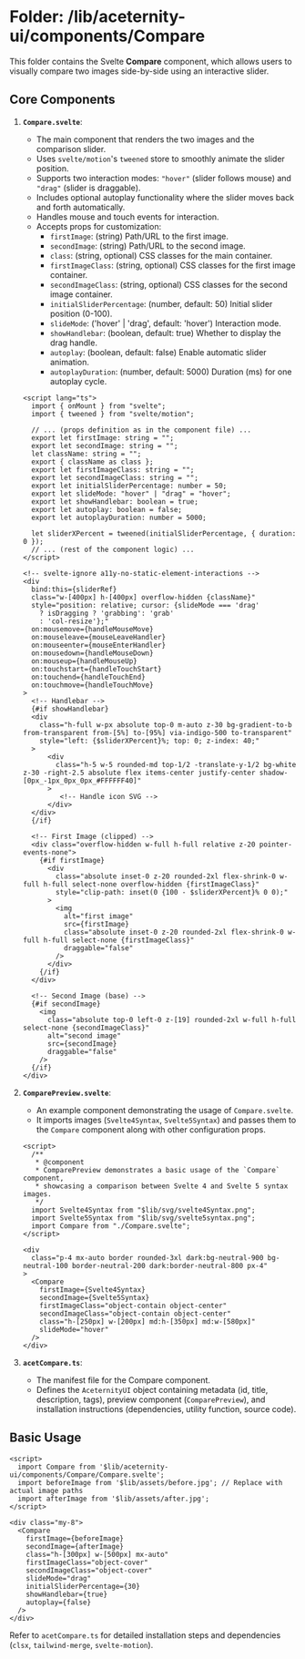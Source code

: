 # Folder: /lib/aceternity-ui/components/Compare

This folder contains the Svelte **Compare** component, which allows users to visually compare two images side-by-side using an interactive slider.

## Core Components

1.  **`Compare.svelte`**:
    *   The main component that renders the two images and the comparison slider.
    *   Uses `svelte/motion`'s `tweened` store to smoothly animate the slider position.
    *   Supports two interaction modes: `"hover"` (slider follows mouse) and `"drag"` (slider is draggable).
    *   Includes optional autoplay functionality where the slider moves back and forth automatically.
    *   Handles mouse and touch events for interaction.
    *   Accepts props for customization:
        *   `firstImage`: (string) Path/URL to the first image.
        *   `secondImage`: (string) Path/URL to the second image.
        *   `class`: (string, optional) CSS classes for the main container.
        *   `firstImageClass`: (string, optional) CSS classes for the first image container.
        *   `secondImageClass`: (string, optional) CSS classes for the second image container.
        *   `initialSliderPercentage`: (number, default: 50) Initial slider position (0-100).
        *   `slideMode`: ('hover' | 'drag', default: 'hover') Interaction mode.
        *   `showHandlebar`: (boolean, default: true) Whether to display the drag handle.
        *   `autoplay`: (boolean, default: false) Enable automatic slider animation.
        *   `autoplayDuration`: (number, default: 5000) Duration (ms) for one autoplay cycle.

    ```svelte svelte-animations-docs/src/lib/aceternity-ui/components/Compare/Compare.svelte
    <script lang="ts">
      import { onMount } from "svelte";
      import { tweened } from "svelte/motion";

      // ... (props definition as in the component file) ...
      export let firstImage: string = "";
      export let secondImage: string = "";
      let className: string = "";
      export { className as class };
      export let firstImageClass: string = "";
      export let secondImageClass: string = "";
      export let initialSliderPercentage: number = 50;
      export let slideMode: "hover" | "drag" = "hover";
      export let showHandlebar: boolean = true;
      export let autoplay: boolean = false;
      export let autoplayDuration: number = 5000;

      let sliderXPercent = tweened(initialSliderPercentage, { duration: 0 });
      // ... (rest of the component logic) ...
    </script>

    <!-- svelte-ignore a11y-no-static-element-interactions -->
    <div
      bind:this={sliderRef}
      class="w-[400px] h-[400px] overflow-hidden {className}"
      style="position: relative; cursor: {slideMode === 'drag'
        ? isDragging ? 'grabbing': 'grab'
        : 'col-resize'};"
      on:mousemove={handleMouseMove}
      on:mouseleave={mouseLeaveHandler}
      on:mouseenter={mouseEnterHandler}
      on:mousedown={handleMouseDown}
      on:mouseup={handleMouseUp}
      on:touchstart={handleTouchStart}
      on:touchend={handleTouchEnd}
      on:touchmove={handleTouchMove}
    >
      <!-- Handlebar -->
      {#if showHandlebar}
      <div
        class="h-full w-px absolute top-0 m-auto z-30 bg-gradient-to-b from-transparent from-[5%] to-[95%] via-indigo-500 to-transparent"
        style="left: {$sliderXPercent}%; top: 0; z-index: 40;"
      >
          <div
            class="h-5 w-5 rounded-md top-1/2 -translate-y-1/2 bg-white z-30 -right-2.5 absolute flex items-center justify-center shadow-[0px_-1px_0px_0px_#FFFFFF40]"
          >
             <!-- Handle icon SVG -->
          </div>
      </div>
      {/if}

      <!-- First Image (clipped) -->
      <div class="overflow-hidden w-full h-full relative z-20 pointer-events-none">
        {#if firstImage}
          <div
            class="absolute inset-0 z-20 rounded-2xl flex-shrink-0 w-full h-full select-none overflow-hidden {firstImageClass}"
            style="clip-path: inset(0 {100 - $sliderXPercent}% 0 0);"
          >
            <img
              alt="first image"
              src={firstImage}
              class="absolute inset-0 z-20 rounded-2xl flex-shrink-0 w-full h-full select-none {firstImageClass}"
              draggable="false"
            />
          </div>
        {/if}
      </div>

      <!-- Second Image (base) -->
      {#if secondImage}
        <img
          class="absolute top-0 left-0 z-[19] rounded-2xl w-full h-full select-none {secondImageClass}"
          alt="second image"
          src={secondImage}
          draggable="false"
        />
      {/if}
    </div>
    ```

2.  **`ComparePreview.svelte`**:
    *   An example component demonstrating the usage of `Compare.svelte`.
    *   It imports images (`Svelte4Syntax`, `Svelte5Syntax`) and passes them to the `Compare` component along with other configuration props.

    ```svelte svelte-animations-docs/src/lib/aceternity-ui/components/Compare/ComparePreview.svelte
    <script>
      /**
       * @component
       * ComparePreview demonstrates a basic usage of the `Compare` component,
       * showcasing a comparison between Svelte 4 and Svelte 5 syntax images.
       */
      import Svelte4Syntax from "$lib/svg/svelte4Syntax.png";
      import Svelte5Syntax from "$lib/svg/svelte5syntax.png";
      import Compare from "./Compare.svelte";
    </script>

    <div
      class="p-4 mx-auto border rounded-3xl dark:bg-neutral-900 bg-neutral-100 border-neutral-200 dark:border-neutral-800 px-4"
    >
      <Compare
        firstImage={Svelte4Syntax}
        secondImage={Svelte5Syntax}
        firstImageClass="object-contain object-center"
        secondImageClass="object-contain object-center"
        class="h-[250px] w-[200px] md:h-[350px] md:w-[580px]"
        slideMode="hover"
      />
    </div>
    ```

3.  **`acetCompare.ts`**:
    *   The manifest file for the Compare component.
    *   Defines the `AceternityUI` object containing metadata (id, title, description, tags), preview component (`ComparePreview`), and installation instructions (dependencies, utility function, source code).

## Basic Usage

```svelte /dev/null/MyCompareUsage.svelte
<script>
  import Compare from '$lib/aceternity-ui/components/Compare/Compare.svelte';
  import beforeImage from '$lib/assets/before.jpg'; // Replace with actual image paths
  import afterImage from '$lib/assets/after.jpg';
</script>

<div class="my-8">
  <Compare
    firstImage={beforeImage}
    secondImage={afterImage}
    class="h-[300px] w-[500px] mx-auto"
    firstImageClass="object-cover"
    secondImageClass="object-cover"
    slideMode="drag"
    initialSliderPercentage={30}
    showHandlebar={true}
    autoplay={false}
  />
</div>
```

Refer to `acetCompare.ts` for detailed installation steps and dependencies (`clsx`, `tailwind-merge`, `svelte-motion`).